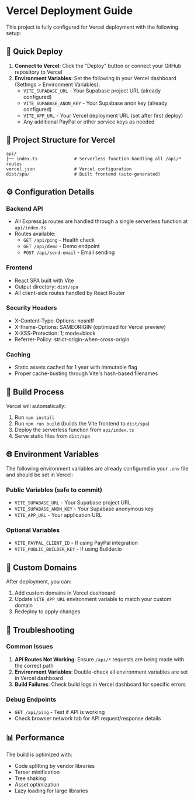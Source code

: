 # Vercel Deployment Guide

This project is fully configured for Vercel deployment with the following setup:

## 🚀 Quick Deploy

1. **Connect to Vercel**: Click the "Deploy" button or connect your GitHub repository to Vercel
2. **Environment Variables**: Set the following in your Vercel dashboard (Settings > Environment Variables):
   - `VITE_SUPABASE_URL` - Your Supabase project URL (already configured)
   - `VITE_SUPABASE_ANON_KEY` - Your Supabase anon key (already configured)
   - `VITE_APP_URL` - Your Vercel deployment URL (set after first deploy)
   - Any additional PayPal or other service keys as needed

## 📁 Project Structure for Vercel

```
api/
├── index.ts              # Serverless function handling all /api/* routes
vercel.json               # Vercel configuration
dist/spa/                 # Built frontend (auto-generated)
```

## ⚙️ Configuration Details

### Backend API

- All Express.js routes are handled through a single serverless function at `api/index.ts`
- Routes available:
  - `GET /api/ping` - Health check
  - `GET /api/demo` - Demo endpoint
  - `POST /api/send-email` - Email sending

### Frontend

- React SPA built with Vite
- Output directory: `dist/spa`
- All client-side routes handled by React Router

### Security Headers

- X-Content-Type-Options: nosniff
- X-Frame-Options: SAMEORIGIN (optimized for Vercel preview)
- X-XSS-Protection: 1; mode=block
- Referrer-Policy: strict-origin-when-cross-origin

### Caching

- Static assets cached for 1 year with immutable flag
- Proper cache-busting through Vite's hash-based filenames

## 🔧 Build Process

Vercel will automatically:

1. Run `npm install`
2. Run `npm run build` (builds the Vite frontend to `dist/spa`)
3. Deploy the serverless function from `api/index.ts`
4. Serve static files from `dist/spa`

## 🌐 Environment Variables

The following environment variables are already configured in your `.env` file and should be set in Vercel:

### Public Variables (safe to commit)

- `VITE_SUPABASE_URL` - Your Supabase project URL
- `VITE_SUPABASE_ANON_KEY` - Your Supabase anonymous key
- `VITE_APP_URL` - Your application URL

### Optional Variables

- `VITE_PAYPAL_CLIENT_ID` - If using PayPal integration
- `VITE_PUBLIC_BUILDER_KEY` - If using Builder.io

## 🔄 Custom Domains

After deployment, you can:

1. Add custom domains in Vercel dashboard
2. Update `VITE_APP_URL` environment variable to match your custom domain
3. Redeploy to apply changes

## 🐛 Troubleshooting

### Common Issues

1. **API Routes Not Working**: Ensure `/api/*` requests are being made with the correct path
2. **Environment Variables**: Double-check all environment variables are set in Vercel dashboard
3. **Build Failures**: Check build logs in Vercel dashboard for specific errors

### Debug Endpoints

- `GET /api/ping` - Test if API is working
- Check browser network tab for API request/response details

## 📊 Performance

The build is optimized with:

- Code splitting by vendor libraries
- Terser minification
- Tree shaking
- Asset optimization
- Lazy loading for large libraries
